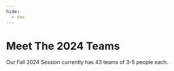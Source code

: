 ```yaml
---
hide:
  - toc
---
```


# Meet The 2024 Teams

Our Fall 2024 Session currently has 43 teams of 3-5 people each.

